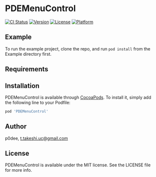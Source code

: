 # PDEMenuControl

[![CI Status](https://img.shields.io/travis/p0dee/PDEMenuControl.svg?style=flat)](https://travis-ci.org/p0dee/PDEMenuControl)
[![Version](https://img.shields.io/cocoapods/v/PDEMenuControl.svg?style=flat)](https://cocoapods.org/pods/PDEMenuControl)
[![License](https://img.shields.io/cocoapods/l/PDEMenuControl.svg?style=flat)](https://cocoapods.org/pods/PDEMenuControl)
[![Platform](https://img.shields.io/cocoapods/p/PDEMenuControl.svg?style=flat)](https://cocoapods.org/pods/PDEMenuControl)

## Example

To run the example project, clone the repo, and run `pod install` from the Example directory first.

## Requirements

## Installation

PDEMenuControl is available through [CocoaPods](https://cocoapods.org). To install
it, simply add the following line to your Podfile:

```ruby
pod 'PDEMenuControl'
```

## Author

p0dee, t.takeshi.uc@gmail.com

## License

PDEMenuControl is available under the MIT license. See the LICENSE file for more info.
